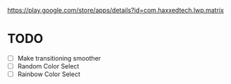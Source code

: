 https://play.google.com/store/apps/details?id=com.haxxedtech.lwp.matrix

# TODO
- [ ] Make transitioning smoother
- [ ] Random Color Select
- [ ] Rainbow Color Select
